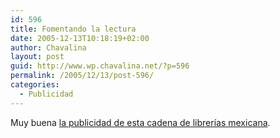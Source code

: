 ```yaml
---
id: 596
title: Fomentando la lectura
date: 2005-12-13T10:18:19+02:00
author: Chavalina
layout: post
guid: http://www.wp.chavalina.net/?p=596
permalink: /2005/12/13/post-596/
categories:
  - Publicidad
---
```

Muy buena <a href="http://alquimistas.evilnolo.com/2005/12/12/ya-te-hice-leer/" target="_blank">la publicidad de esta cadena de librer&iacute;as mexicana</a>.